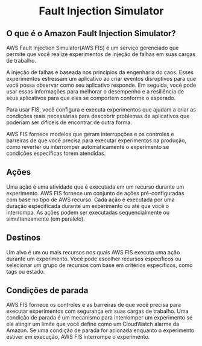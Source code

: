 <h1 align="center">Fault Injection Simulator</h1>

<h2>O que é o Amazon Fault Injection Simulator?</h2>

AWS Fault Injection Simulator(AWS FIS) é um serviço gerenciado que permite que você realize experimentos de injeção de falhas em suas cargas de trabalho. 

A injeção de falhas é baseada nos princípios da engenharia do caos. Esses experimentos estressam um aplicativo ao criar eventos disruptivos para que você possa observar como seu aplicativo responde. Em seguida, você pode usar essas informações para melhorar o desempenho e a resiliência de seus aplicativos para que eles se comportem conforme o esperado.

Para usar FIS, você configura e executa experimentos que ajudam a criar as condições reais necessárias para descobrir problemas de aplicativos que poderiam ser difíceis de encontrar de outra forma. 

AWS FIS fornece modelos que geram interrupções e os controles e barreiras de que você precisa para executar experimentos na produção, como reverter ou interromper automaticamente o experimento se condições específicas forem atendidas.

<h2>Ações</h2>

Uma ação é uma atividade que é executada em um recurso durante um experimento. AWS FIS fornece um conjunto de ações pré-configuradas com base no tipo de AWS recurso. Cada ação é executada por uma duração especificada durante um experimento ou até que você o interrompa. As ações podem ser executadas sequencialmente ou simultaneamente (em paralelo).

<h2>Destinos</h2>

Um alvo é um ou mais recursos nos quais AWS FIS executa uma ação durante um experimento. Você pode escolher recursos específicos ou selecionar um grupo de recursos com base em critérios específicos, como tags ou estado.

<h2>Condições de parada</h2>

AWS FIS fornece os controles e as barreiras de que você precisa para executar experimentos com segurança em suas cargas de trabalho. Uma condição de parada é um mecanismo para interromper um experimento se ele atingir um limite que você define como um CloudWatch alarme da Amazon. Se uma condição de parada for acionada enquanto o experimento estiver em execução, AWS FIS interrompe o experimento.